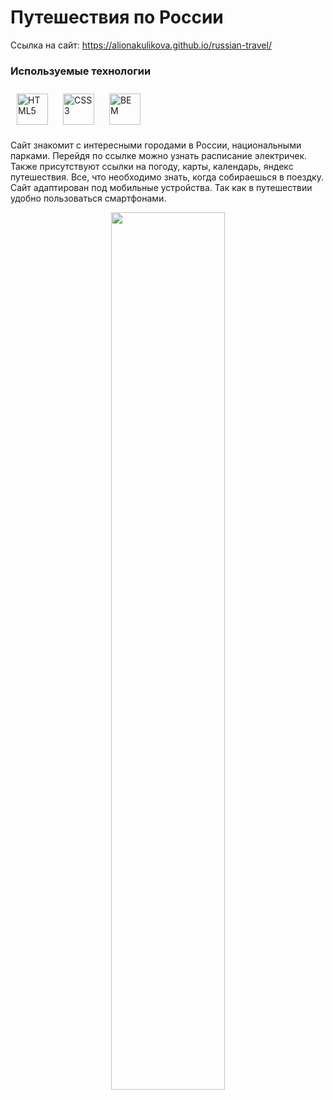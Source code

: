 # __Путешествия по России__

Ссылка на сайт: https://alionakulikova.github.io/russian-travel/

###  Используемые технологии 
<div align="left">
 <a href="https://en.wikipedia.org/wiki/HTML5" target="_blank"><img style="margin: 10px" src="https://profilinator.rishav.dev/skills-assets/html5-original-wordmark.svg" alt="HTML5" height="50" /></a> 
<a href="https://www.w3schools.com/css/" target="_blank"><img style="margin: 10px" src="https://profilinator.rishav.dev/skills-assets/css3-original-wordmark.svg" alt="CSS3" height="50" /></a>   
 <a href="http://getbem.com/" target="_blank"><img style="margin: 10px" src="https://profilinator.rishav.dev/skills-assets/bem.svg" alt="BEM" height="50" /></a>  
</div>
 <p>Сайт знакомит с интересными городами в России, национальными парками. Перейдя по ссылке можно узнать расписание электричек. Также присутствуют ссылки на погоду, карты, календарь, яндекс путешествия. Все, что необходимо знать, когда собираешься в поездку. Сайт адаптирован под мобильные устройства. Так как в путешествии удобно пользоваться смартфонами. </p>
<div align="center">
<img src="https://sun9-47.userapi.com/impg/J42cjsXQizbv6hIlu_rL_zP8fbkip3Z-Bq9qBg/XeBB2tWOkTc.jpg?size=880x961&quality=95&sign=74fb4650866022002ccc24265285cdda&c_uniq_tag=ix_vOYeC0soVwA0lwbZg2TXnIQalshj4kmcelDj999g&type=album" align="center" style="width: 60%" />
</div>  
